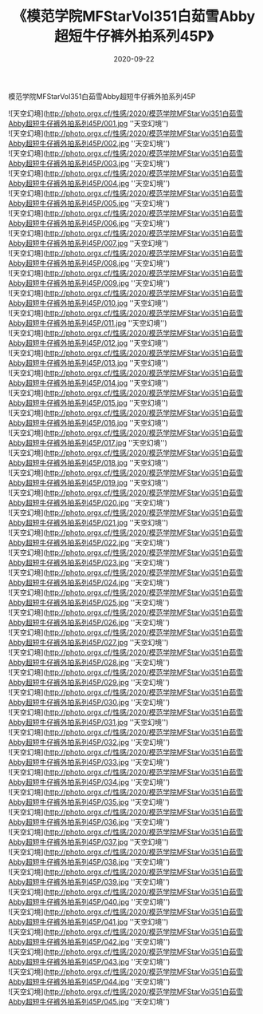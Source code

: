 ﻿---
layout: post
title:  《模范学院MFStarVol351白茹雪Abby超短牛仔裤外拍系列45P》
date:   2020-09-22
img: http://photo.orgx.cf/性感/2020/模范学院MFStarVol351白茹雪Abby超短牛仔裤外拍系列45P/000.jpg
categories: [美女, 性感, 泳衣]
---

模范学院MFStarVol351白茹雪Abby超短牛仔裤外拍系列45P



![天空幻境](http://photo.orgx.cf/性感/2020/模范学院MFStarVol351白茹雪Abby超短牛仔裤外拍系列45P/001.jpg ''天空幻境'') <br>
![天空幻境](http://photo.orgx.cf/性感/2020/模范学院MFStarVol351白茹雪Abby超短牛仔裤外拍系列45P/002.jpg ''天空幻境'') <br>
![天空幻境](http://photo.orgx.cf/性感/2020/模范学院MFStarVol351白茹雪Abby超短牛仔裤外拍系列45P/003.jpg ''天空幻境'') <br>
![天空幻境](http://photo.orgx.cf/性感/2020/模范学院MFStarVol351白茹雪Abby超短牛仔裤外拍系列45P/004.jpg ''天空幻境'') <br>
![天空幻境](http://photo.orgx.cf/性感/2020/模范学院MFStarVol351白茹雪Abby超短牛仔裤外拍系列45P/005.jpg ''天空幻境'') <br>
![天空幻境](http://photo.orgx.cf/性感/2020/模范学院MFStarVol351白茹雪Abby超短牛仔裤外拍系列45P/006.jpg ''天空幻境'') <br>
![天空幻境](http://photo.orgx.cf/性感/2020/模范学院MFStarVol351白茹雪Abby超短牛仔裤外拍系列45P/007.jpg ''天空幻境'') <br>
![天空幻境](http://photo.orgx.cf/性感/2020/模范学院MFStarVol351白茹雪Abby超短牛仔裤外拍系列45P/008.jpg ''天空幻境'') <br>
![天空幻境](http://photo.orgx.cf/性感/2020/模范学院MFStarVol351白茹雪Abby超短牛仔裤外拍系列45P/009.jpg ''天空幻境'') <br>
![天空幻境](http://photo.orgx.cf/性感/2020/模范学院MFStarVol351白茹雪Abby超短牛仔裤外拍系列45P/010.jpg ''天空幻境'') <br>
![天空幻境](http://photo.orgx.cf/性感/2020/模范学院MFStarVol351白茹雪Abby超短牛仔裤外拍系列45P/011.jpg ''天空幻境'') <br>
![天空幻境](http://photo.orgx.cf/性感/2020/模范学院MFStarVol351白茹雪Abby超短牛仔裤外拍系列45P/012.jpg ''天空幻境'') <br>
![天空幻境](http://photo.orgx.cf/性感/2020/模范学院MFStarVol351白茹雪Abby超短牛仔裤外拍系列45P/013.jpg ''天空幻境'') <br>
![天空幻境](http://photo.orgx.cf/性感/2020/模范学院MFStarVol351白茹雪Abby超短牛仔裤外拍系列45P/014.jpg ''天空幻境'') <br>
![天空幻境](http://photo.orgx.cf/性感/2020/模范学院MFStarVol351白茹雪Abby超短牛仔裤外拍系列45P/015.jpg ''天空幻境'') <br>
![天空幻境](http://photo.orgx.cf/性感/2020/模范学院MFStarVol351白茹雪Abby超短牛仔裤外拍系列45P/016.jpg ''天空幻境'') <br>
![天空幻境](http://photo.orgx.cf/性感/2020/模范学院MFStarVol351白茹雪Abby超短牛仔裤外拍系列45P/017.jpg ''天空幻境'') <br>
![天空幻境](http://photo.orgx.cf/性感/2020/模范学院MFStarVol351白茹雪Abby超短牛仔裤外拍系列45P/018.jpg ''天空幻境'') <br>
![天空幻境](http://photo.orgx.cf/性感/2020/模范学院MFStarVol351白茹雪Abby超短牛仔裤外拍系列45P/019.jpg ''天空幻境'') <br>
![天空幻境](http://photo.orgx.cf/性感/2020/模范学院MFStarVol351白茹雪Abby超短牛仔裤外拍系列45P/020.jpg ''天空幻境'') <br>
![天空幻境](http://photo.orgx.cf/性感/2020/模范学院MFStarVol351白茹雪Abby超短牛仔裤外拍系列45P/021.jpg ''天空幻境'') <br>
![天空幻境](http://photo.orgx.cf/性感/2020/模范学院MFStarVol351白茹雪Abby超短牛仔裤外拍系列45P/022.jpg ''天空幻境'') <br>
![天空幻境](http://photo.orgx.cf/性感/2020/模范学院MFStarVol351白茹雪Abby超短牛仔裤外拍系列45P/023.jpg ''天空幻境'') <br>
![天空幻境](http://photo.orgx.cf/性感/2020/模范学院MFStarVol351白茹雪Abby超短牛仔裤外拍系列45P/024.jpg ''天空幻境'') <br>
![天空幻境](http://photo.orgx.cf/性感/2020/模范学院MFStarVol351白茹雪Abby超短牛仔裤外拍系列45P/025.jpg ''天空幻境'') <br>
![天空幻境](http://photo.orgx.cf/性感/2020/模范学院MFStarVol351白茹雪Abby超短牛仔裤外拍系列45P/026.jpg ''天空幻境'') <br>
![天空幻境](http://photo.orgx.cf/性感/2020/模范学院MFStarVol351白茹雪Abby超短牛仔裤外拍系列45P/027.jpg ''天空幻境'') <br>
![天空幻境](http://photo.orgx.cf/性感/2020/模范学院MFStarVol351白茹雪Abby超短牛仔裤外拍系列45P/028.jpg ''天空幻境'') <br>
![天空幻境](http://photo.orgx.cf/性感/2020/模范学院MFStarVol351白茹雪Abby超短牛仔裤外拍系列45P/029.jpg ''天空幻境'') <br>
![天空幻境](http://photo.orgx.cf/性感/2020/模范学院MFStarVol351白茹雪Abby超短牛仔裤外拍系列45P/030.jpg ''天空幻境'') <br>
![天空幻境](http://photo.orgx.cf/性感/2020/模范学院MFStarVol351白茹雪Abby超短牛仔裤外拍系列45P/031.jpg ''天空幻境'') <br>
![天空幻境](http://photo.orgx.cf/性感/2020/模范学院MFStarVol351白茹雪Abby超短牛仔裤外拍系列45P/032.jpg ''天空幻境'') <br>
![天空幻境](http://photo.orgx.cf/性感/2020/模范学院MFStarVol351白茹雪Abby超短牛仔裤外拍系列45P/033.jpg ''天空幻境'') <br>
![天空幻境](http://photo.orgx.cf/性感/2020/模范学院MFStarVol351白茹雪Abby超短牛仔裤外拍系列45P/034.jpg ''天空幻境'') <br>
![天空幻境](http://photo.orgx.cf/性感/2020/模范学院MFStarVol351白茹雪Abby超短牛仔裤外拍系列45P/035.jpg ''天空幻境'') <br>
![天空幻境](http://photo.orgx.cf/性感/2020/模范学院MFStarVol351白茹雪Abby超短牛仔裤外拍系列45P/036.jpg ''天空幻境'') <br>
![天空幻境](http://photo.orgx.cf/性感/2020/模范学院MFStarVol351白茹雪Abby超短牛仔裤外拍系列45P/037.jpg ''天空幻境'') <br>
![天空幻境](http://photo.orgx.cf/性感/2020/模范学院MFStarVol351白茹雪Abby超短牛仔裤外拍系列45P/038.jpg ''天空幻境'') <br>
![天空幻境](http://photo.orgx.cf/性感/2020/模范学院MFStarVol351白茹雪Abby超短牛仔裤外拍系列45P/039.jpg ''天空幻境'') <br>
![天空幻境](http://photo.orgx.cf/性感/2020/模范学院MFStarVol351白茹雪Abby超短牛仔裤外拍系列45P/040.jpg ''天空幻境'') <br>
![天空幻境](http://photo.orgx.cf/性感/2020/模范学院MFStarVol351白茹雪Abby超短牛仔裤外拍系列45P/041.jpg ''天空幻境'') <br>
![天空幻境](http://photo.orgx.cf/性感/2020/模范学院MFStarVol351白茹雪Abby超短牛仔裤外拍系列45P/042.jpg ''天空幻境'') <br>
![天空幻境](http://photo.orgx.cf/性感/2020/模范学院MFStarVol351白茹雪Abby超短牛仔裤外拍系列45P/043.jpg ''天空幻境'') <br>
![天空幻境](http://photo.orgx.cf/性感/2020/模范学院MFStarVol351白茹雪Abby超短牛仔裤外拍系列45P/044.jpg ''天空幻境'') <br>
![天空幻境](http://photo.orgx.cf/性感/2020/模范学院MFStarVol351白茹雪Abby超短牛仔裤外拍系列45P/045.jpg ''天空幻境'') <br>